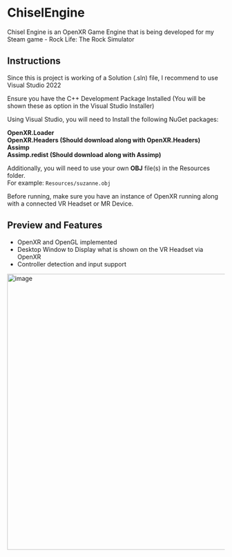 # ChiselEngine
Chisel Engine is an OpenXR Game Engine that is being developed for my Steam game - Rock Life: The Rock Simulator 

## Instructions 
Since this is project is working of a Solution (.sln) file, I recommend to use Visual Studio 2022

Ensure you have the C++ Development Package Installed (You will be shown these as option in the Visual Studio Installer)

Using Visual Studio, you will need to Install the following NuGet packages: 

**OpenXR.Loader** \
**OpenXR.Headers (Should download along with OpenXR.Headers)** \
**Assimp** \
**Assimp.redist (Should download along with Assimp)**

Additionally, you will need to use your own **OBJ** file(s) in the Resources folder.\
For example: `Resources/suzanne.obj`

Before running, make sure you have an instance of OpenXR running along with a connected VR Headset or MR Device.

## Preview and Features

- OpenXR and OpenGL implemented
- Desktop Window to Display what is shown on the VR Headset via OpenXR
- Controller detection and input support

<img width="638" alt="image" src="https://github.com/user-attachments/assets/38dd3bd8-a5ea-43e9-9330-4a01952d13a9" />





